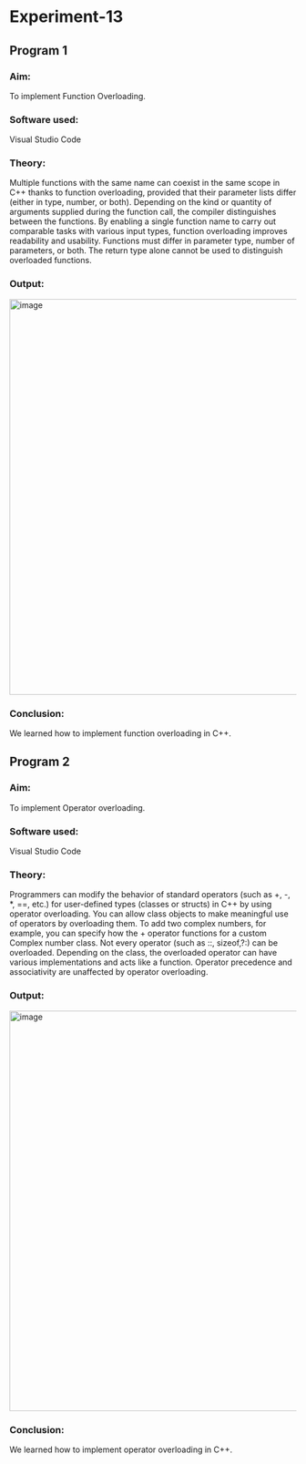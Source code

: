 # Experiment-13
## Program 1
### Aim: 
To implement Function Overloading. 
### Software used: 
Visual Studio Code
### Theory:
Multiple functions with the same name can coexist in the same scope in C++ thanks to function overloading, provided that their parameter lists differ (either in type, number, or both). Depending on the kind or quantity of arguments supplied during the function call, the compiler distinguishes between the functions. By enabling a single function name to carry out comparable tasks with various input types, function overloading improves readability and usability.
Functions must differ in parameter type, number of parameters, or both.
The return type alone cannot be used to distinguish overloaded functions.
### Output:
<img width="695" alt="image" src="https://github.com/user-attachments/assets/e4d3a80d-e7ac-4dd0-a2f5-7e9095633c48">

### Conclusion:
We learned how to implement function overloading in C++. 

## Program 2
### Aim: 
To implement Operator overloading. 
### Software used: 
Visual Studio Code
### Theory:
Programmers can modify the behavior of standard operators (such as +, -, *, ==, etc.) for user-defined types (classes or structs) in C++ by using operator overloading. You can allow class objects to make meaningful use of operators by overloading them. To add two complex numbers, for example, you can specify how the + operator functions for a custom Complex number class.
Not every operator (such as ::, sizeof,?:) can be overloaded.
Depending on the class, the overloaded operator can have various implementations and acts like a function.
Operator precedence and associativity are unaffected by operator overloading.

### Output:
<img width="703" alt="image" src="https://github.com/user-attachments/assets/31b18a89-6fb4-465a-91a2-b420cb9bfd4a">

### Conclusion:
We learned how to implement operator overloading in C++. 

